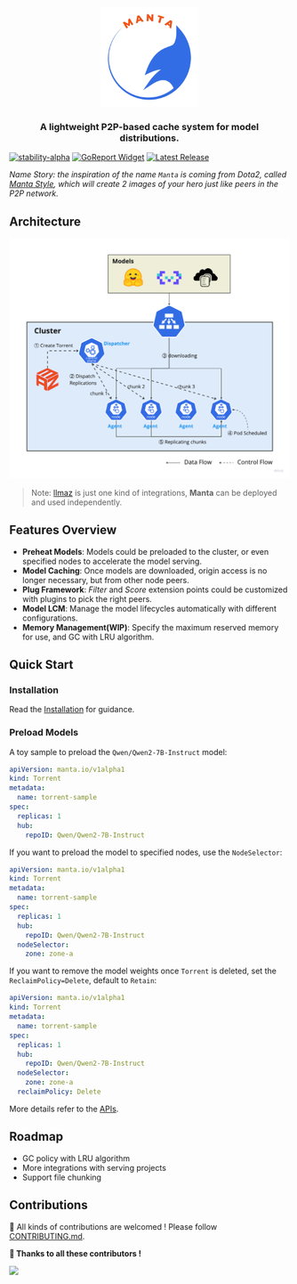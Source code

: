 <p align="center">
  <picture>
    <source media="(prefers-color-scheme: dark)" srcset="https://raw.githubusercontent.com/inftyai/manta/main/docs/assets/logo.png">
    <img alt="llmaz" src="https://raw.githubusercontent.com/inftyai/manta/main/docs/assets/logo.png" width="35%">
  </picture>
</p>

<h3 align="center">
A lightweight P2P-based cache system for model distributions.
</h3>

[![stability-alpha](https://img.shields.io/badge/stability-alpha-f4d03f.svg)](https://github.com/mkenney/software-guides/blob/master/STABILITY-BADGES.md#alpha)
[![GoReport Widget]][GoReport Status]
[![Latest Release](https://img.shields.io/github/v/release/inftyai/manta?include_prereleases)](https://github.com/inftyai/manta/releases/latest)

[GoReport Widget]: https://goreportcard.com/badge/github.com/inftyai/manta
[GoReport Status]: https://goreportcard.com/report/github.com/inftyai/manta

_Name Story: the inspiration of the name `Manta` is coming from Dota2, called [Manta Style](https://liquipedia.net/dota2/Manta_Style), which will create 2 images of your hero just like peers in the P2P network._


## Architecture

![architecture](./docs/assets/arch.png)

> Note: [llmaz](https://github.com/InftyAI/llmaz) is just one kind of integrations, **Manta** can be deployed and used independently.

## Features Overview

- **Preheat Models**: Models could be preloaded to the cluster, or even specified nodes to accelerate the model serving.
- **Model Caching**: Once models are downloaded, origin access is no longer necessary, but from other node peers.
- **Plug Framework**: _Filter_ and _Score_ extension points could be customized with plugins to pick the right peers.
- **Model LCM**: Manage the model lifecycles automatically with different configurations.
- **Memory Management(WIP)**: Specify the maximum reserved memory for use, and GC with LRU algorithm.

## Quick Start

### Installation

Read the [Installation](./docs//installation.md) for guidance.

### Preload Models

A toy sample to preload the `Qwen/Qwen2-7B-Instruct` model:

```yaml
apiVersion: manta.io/v1alpha1
kind: Torrent
metadata:
  name: torrent-sample
spec:
  replicas: 1
  hub:
    repoID: Qwen/Qwen2-7B-Instruct
```

If you want to preload the model to specified nodes, use the `NodeSelector`:

```yaml
apiVersion: manta.io/v1alpha1
kind: Torrent
metadata:
  name: torrent-sample
spec:
  replicas: 1
  hub:
    repoID: Qwen/Qwen2-7B-Instruct
  nodeSelector:
    zone: zone-a
```

If you want to remove the model weights once `Torrent` is deleted, set the `ReclaimPolicy=Delete`, default to `Retain`:

```yaml
apiVersion: manta.io/v1alpha1
kind: Torrent
metadata:
  name: torrent-sample
spec:
  replicas: 1
  hub:
    repoID: Qwen/Qwen2-7B-Instruct
  nodeSelector:
    zone: zone-a
  reclaimPolicy: Delete
```

More details refer to the [APIs](https://github.com/InftyAI/Manta/blob/main/api/v1alpha1/torrent_types.go).

## Roadmap

- GC policy with LRU algorithm
- More integrations with serving projects
- Support file chunking

## Contributions

🚀 All kinds of contributions are welcomed ! Please follow [CONTRIBUTING.md](./CONTRIBUTING.md).

**🎉 Thanks to all these contributors !**

<a href="https://github.com/inftyai/manta/graphs/contributors">
  <img src="https://contrib.rocks/image?repo=inftyai/manta" />
</a>
